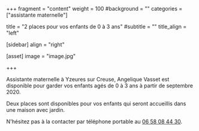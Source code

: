 +++
fragment = "content"
weight = 100
#background = ""
categories = ["assistante maternelle"]

title = "2 places pour vos enfants de 0 à 3 ans"
#subtitle = ""
title_align = "left"

[sidebar]
  align = "right"

[asset]
  image = "image.jpg"
  
+++

Assistante maternelle à Yzeures sur Creuse, Angelique Vasset est disponible pour garder vos enfants agés de 0 à 3 ans à partir de septembre 2020.

Deux places sont disponibles pour vos enfants qui seront accueillis dans une maison avec jardin.

N'hésitez pas à la contacter par téléphone portable au <a href="06 58 08 44 30">06 58 08 44 30</a>.
